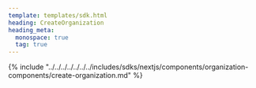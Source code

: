 ```yaml
---
template: templates/sdk.html
heading: CreateOrganization
heading_meta:
  monospace: true
  tag: true
---
```

{% include "../../../../../../../includes/sdks/nextjs/components/organization-components/create-organization.md" %}

